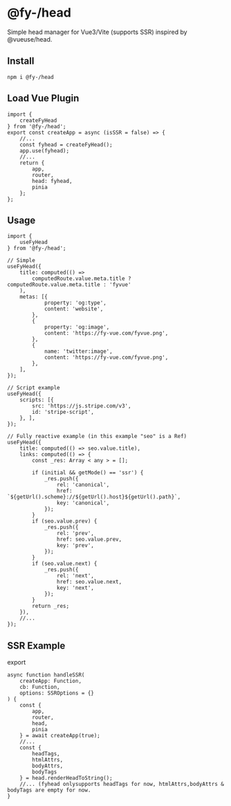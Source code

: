 
# @fy-/head

Simple head manager for Vue3/Vite (supports SSR) inspired by @vueuse/head.

## Install

    npm i @fy-/head

## Load Vue Plugin

    import {
        createFyHead
    } from '@fy-/head';
    export const createApp = async (isSSR = false) => {
        //...
        const fyhead = createFyHead();
        app.use(fyhead);
        //...
        return {
            app,
            router,
            head: fyhead,
            pinia
        };
    };

## Usage

    import {
        useFyHead
    } from '@fy-/head';

    // Simple
    useFyHead({
        title: computed(() =>
            computedRoute.value.meta.title ? computedRoute.value.meta.title : 'fyvue'
        ),
        metas: [{
                property: 'og:type',
                content: 'website',
            },
            {
                property: 'og:image',
                content: 'https://fy-vue.com/fyvue.png',
            },
            {
                name: 'twitter:image',
                content: 'https://fy-vue.com/fyvue.png',
            },
        ],
    });

    // Script example
    useFyHead({
        scripts: [{
            src: 'https://js.stripe.com/v3',
            id: 'stripe-script',
        }, ],
    });

    // Fully reactive example (in this example "seo" is a Ref)
    useFyHead({
        title: computed(() => seo.value.title),
        links: computed(() => {
            const _res: Array < any > = [];

            if (initial && getMode() == 'ssr') {
                _res.push({
                    rel: 'canonical',
                    href: `${getUrl().scheme}://${getUrl().host}${getUrl().path}`,
                    key: 'canonical',
                });
            }
            if (seo.value.prev) {
                _res.push({
                    rel: 'prev',
                    href: seo.value.prev,
                    key: 'prev',
                });
            }
            if (seo.value.next) {
                _res.push({
                    rel: 'next',
                    href: seo.value.next,
                    key: 'next',
                });
            }
            return _res;
        }),
        //...
    });

## SSR Example

export

    async function handleSSR(
        createApp: Function,
        cb: Function,
        options: SSROptions = {}
    ) {
        const {
            app,
            router,
            head,
            pinia
        } = await createApp(true);
        //...
        const {
            headTags,
            htmlAttrs,
            bodyAttrs,
            bodyTags
        } = head.renderHeadToString();
        //... (fyhead onlysupports headTags for now, htmlAttrs,bodyAttrs & bodyTags are empty for now.
    }
